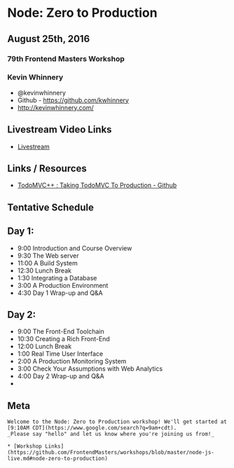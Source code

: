 
# Node: Zero to Production

## August 25th, 2016

### 79th Frontend Masters Workshop

### Kevin Whinnery

* @kevinwhinnery
* Github - https://github.com/kwhinnery
* http://kevinwhinnery.com/

## Livestream Video Links
* [Livestream](https://livestream.com/accounts/4894689/events/6214572)


## Links / Resources

* [TodoMVC++ : Taking TodoMVC To Production - Github](https://github.com/kwhinnery/todomvc-plusplus) 

## Tentative Schedule

## Day 1:

* 9:00    Introduction and Course Overview
* 9:30    The Web server
* 11:00   A Build System
* 12:30   Lunch Break
* 1:30    Integrating a Database
* 3:00    A Production Environment
* 4:30    Day 1 Wrap-up and Q&A

## Day 2:

* 9:00    The Front-End Toolchain
* 10:30   Creating a Rich Front-End
* 12:00   Lunch Break
* 1:00    Real Time User Interface
* 2:00    A Production Monitoring System
* 3:00    Check Your Assumptions with Web Analytics
* 4:00    Day 2 Wrap-up and Q&A
* 

## Meta


```
Welcome to the Node: Zero to Production workshop! We'll get started at [9:10AM CDT](https://www.google.com/search?q=9am+cdt).
_Please say "hello" and let us know where you're joining us from!_

* [Workshop Links](https://github.com/FrontendMasters/workshops/blob/master/node-js-live.md#node-zero-to-production)
```

